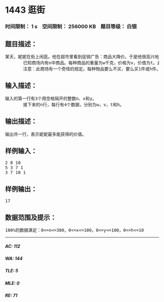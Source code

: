 # 1443 逛街   
### 时间限制： 1 s&nbsp;&nbsp;&nbsp;&nbsp;空间限制： 256000 KB&nbsp;&nbsp;&nbsp;&nbsp;题目等级： 白银  
## 题目描述：  

<pre>
某天，妮妮在街上闲逛。他在超市里看到促销广告：商品大降价。于是他很高兴地拿着篮子购物去了。
       已知商场内有n中商品。每种商品的重量为w千克，价格为v，价值为t。此种商品有h件。
       注意：此商场有一个奇怪的规定。每种物品要么不买，要么买1件或h件。妮妮带了y元。妮妮最多能扛x千克的物品。请帮妮妮求出他最多能获得的价值。（不允许抢劫）
</pre>
  
  
## 输入描述：  

<pre>
输入的第一行有3个用空格隔开的整数n、x和y。
       接下来的n行，每行有4个数据，分别为w，v，t和h。
</pre>
  
  
## 输出描述：  

<pre>
输出共一行，表示妮妮最多能获得的价值。
</pre>
  
  
## 样例输入：  

<pre>
2 8 10
5 3 7 1
3 7 10 1
</pre>
  
  
## 样例输出：  

<pre>
17
</pre>
  
  
## 数据范围及提示：  

<pre>
100%的数据满足：0<=n<=300，0<=x<=100，0<=y<=100，0<=h<=10
</pre>
  
  
***  

##### AC: 112  
##### WA: 144  
##### TLE: 5  
##### MLE: 0  
##### RE: 71  
